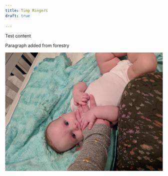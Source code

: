 ```yaml
---
title: Timp Ringers
draft: true

---
```

Test content

Paragraph added from forestry

![baby](/uploads/2018/12/30/IMG_20181009_225439.jpg "Baby")